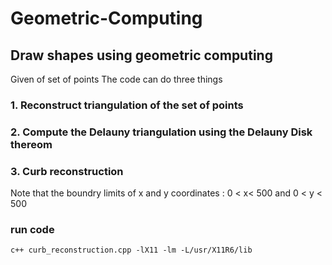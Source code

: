 # Geometric-Computing
## Draw shapes using geometric computing
Given of set of points 
The code can do three things
### 1. Reconstruct triangulation of the set of points
### 2. Compute the Delauny triangulation using the Delauny Disk thereom
### 3. Curb reconstruction
Note that the boundry limits of x and y coordinates :  0 < x< 500 and 0 < y < 500


### run code
```
c++ curb_reconstruction.cpp -lX11 -lm -L/usr/X11R6/lib
```
